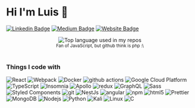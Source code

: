 # Hi I'm Luis 👋

[![Linkedin Badge](https://img.shields.io/badge/-Luis-blue?style=flat&logo=Linkedin&logoColor=white&link=https://www.linkedin.com/in/1lgl/)](https://www.linkedin.com/in/1lgl/)
[![Medium Badge](https://img.shields.io/badge/-@1LgL-000000?style=flat&labelColor=000000&logo=Medium&link=https://medium.com/@1LgL)](https://medium.com/@1LgL)
[![Website Badge](https://img.shields.io/badge/-luisaodev-47CCCC?style=flat&logo=Google-Chrome&logoColor=white&link=https://luisaodev.tech/)](https://luisaodev.tech/)


<div align="center">
  <img width="" src="https://github-readme-stats.vercel.app/api/top-langs/?username=luluzao0&layout=compact&hide_title=1&card_width=300" alt="Top language used in my repos" />
  <br />
  <small>Fan of JavaScript, but github think is php :\ </small>
  <br />
  <br />
</div>




<h3>Things I code with</h3>
<p>
  <img alt="React" src="https://img.shields.io/badge/-React-45b8d8?style=flat-square&logo=react&logoColor=white" />
  <img alt="Webpack" src="https://img.shields.io/badge/-Webpack-8DD6F9?style=flat-square&logo=webpack&logoColor=white" /> 
  <img alt="Docker" src="https://img.shields.io/badge/-Docker-46a2f1?style=flat-square&logo=docker&logoColor=white" />
  <img alt="github actions" src="https://img.shields.io/badge/-Github_Actions-2088FF?style=flat-square&logo=github-actions&logoColor=white" />
  <img alt="Google Cloud Platform" src="https://img.shields.io/badge/-Google_Cloud_Platform-1a73e8?style=flat-square&logo=google-cloud&logoColor=white" />
  <img alt="TypeScript" src="https://img.shields.io/badge/-TypeScript-007ACC?style=flat-square&logo=typescript&logoColor=white" />
  <img alt="Insomnia" src="https://img.shields.io/badge/-Insomnia-5849BE?style=flat-square&logo=insomnia&logoColor=white" />
  <img alt="Apollo" src="https://img.shields.io/badge/-Apollo%20GraphQL-311C87?style=flat-square&logo=apollo-graphql&logoColor=white" />
  <img alt="redux" src="https://img.shields.io/badge/-Redux-764ABC?style=flat-square&logo=redux&logoColor=white" />
  <img alt="GraphQL" src="https://img.shields.io/badge/-GraphQL-E10098?style=flat-square&logo=graphql&logoColor=white" />
  <img alt="Sass" src="https://img.shields.io/badge/-Sass-CC6699?style=flat-square&logo=sass&logoColor=white" />
  <img alt="Styled Components" src="https://img.shields.io/badge/-Styled_Components-db7092?style=flat-square&logo=styled-components&logoColor=white" />
  <img alt="git" src="https://img.shields.io/badge/-Git-F05032?style=flat-square&logo=git&logoColor=white" />
  <img alt="NestJs" src="https://img.shields.io/badge/-NestJs-ea2845?style=flat-square&logo=nestjs&logoColor=white" />
  <img alt="angular" src="https://img.shields.io/badge/-Angular-DD0031?style=flat-square&logo=angular&logoColor=white" />
  <img alt="npm" src="https://img.shields.io/badge/-NPM-CB3837?style=flat-square&logo=npm&logoColor=white" />
  <img alt="html5" src="https://img.shields.io/badge/-HTML5-E34F26?style=flat-square&logo=html5&logoColor=white" />
  <img alt="Prettier" src="https://img.shields.io/badge/-Prettier-F7B93E?style=flat-square&logo=prettier&logoColor=white" />
  <img alt="MongoDB" src="https://img.shields.io/badge/-MongoDB-13aa52?style=flat-square&logo=mongodb&logoColor=white" />
  <img alt="Nodejs" src="https://img.shields.io/badge/-Nodejs-43853d?style=flat-square&logo=Node.js&logoColor=white" />
  <img alt="Python" src="https://img.shields.io/badge/-Python-43853d?style=flat-square&logo=Python&logoColor=white" />
  <img alt="Kali" src="https://img.shields.io/badge/-Python-43853d?style=flat-square&logo=Kali&logoColor=white" />
  <img alt="Linux" src="https://img.shields.io/badge/-Python-43853d?style=flat-square&logo=Linux&logoColor=white" />
  <img alt="C" src="https://img.shields.io/badge/-Python-43853d?style=flat-square&logo=C&logoColor=white" />



</p>

